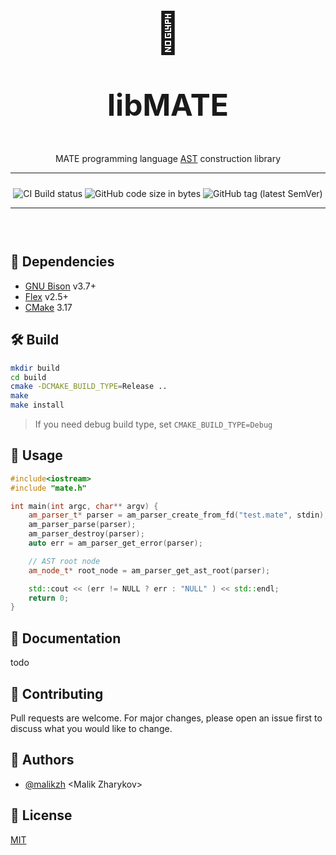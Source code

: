 <div style="text-align: center; font-size: 64px;">🤖</div>

<p style="text-align: center;font-weight: bold;font-size: 48px;">libMATE</p>


<p style="text-align: center;">
    MATE programming language <a href="https://en.wikipedia.org/wiki/Abstract_syntax_tree">AST</a> construction library
</p>


---

<div style="text-align: center; padding-top: 10px;">
    <img src="https://github.com/empla/libmate/actions/workflows/cmake.yml/badge.svg" alt="CI Build status">
    <img alt="GitHub code size in bytes" src="https://img.shields.io/github/languages/code-size/empla/libmate?style=plastic">
    <img alt="GitHub tag (latest SemVer)" src="https://img.shields.io/github/v/tag/empla/libmate?label=version">
</div>

---

<div style="height: 30px;">&nbsp;</div>

## 🧩 Dependencies

- [GNU Bison](https://www.gnu.org/software/bison/) v3.7+
- [Flex](https://github.com/westes/flex) v2.5+
- [CMake](https://cmake.org/) 3.17

## 🛠 Build

```bash
mkdir build
cd build
cmake -DCMAKE_BUILD_TYPE=Release ..
make
make install
```

> If you need debug build type, set 
> `CMAKE_BUILD_TYPE=Debug`

## 📌 Usage

```c++
#include<iostream>
#include "mate.h"

int main(int argc, char** argv) {
    am_parser_t* parser = am_parser_create_from_fd("test.mate", stdin);
    am_parser_parse(parser);
    am_parser_destroy(parser);
    auto err = am_parser_get_error(parser);

    // AST root node
    am_node_t* root_node = am_parser_get_ast_root(parser);

    std::cout << (err != NULL ? err : "NULL" ) << std::endl;
    return 0;
}
```

## 📖 Documentation

todo

## 🤝 Contributing

Pull requests are welcome. For major changes, please open an issue first to discuss what you would like to change.

## 📝 Authors

- [@malikzh](https://github.com/malikzh) &lt;Malik Zharykov&gt;

## 📄 License

[MIT](./LICENSE)
